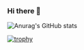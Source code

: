 ### Hi there 👋

![Anurag's GitHub stats](https://hata-yk-clone-zihk.vercel.app/api?username=hataYK&show_icons=true&theme=dark)

[![trophy](https://github-profile-trophy.vercel.app/?username=hataYK&theme=monokai)](https://github.com/ryo-ma/github-profile-trophy)


<!--
**hataYK/hataYK** is a ✨ _special_ ✨ repository because its `README.md` (this file) appears on your GitHub profile.

Here are some ideas to get you started:

- 🔭 I’m currently working on ...
- 🌱 I’m currently learning ...
- 👯 I’m looking to collaborate on ...
- 🤔 I’m looking for help with ...
- 💬 Ask me about ...
- 📫 How to reach me: ...
- 😄 Pronouns: ...
- ⚡ Fun fact: ...
-->
